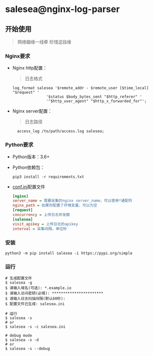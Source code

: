# salesea@nginx-log-parser

## 开始使用

> 网络姻缘一线牵 珍惜这段缘

### Nginx要求

- Nginx http配置：
  > 日志格式

  ```nginx
  log_format salesea '$remote_addr - $remote_user [$time_local] "$request" '
                 '$status $body_bytes_sent "$http_referer" '
                 '"$http_user_agent" "$http_x_forwarded_for"';
  ```

- Nginx server配置：
  > 日志路径
  ```shell
    access_log /to/path/access.log salesea;
  ```

### Python要求

- Python版本：3.6+

- Python依赖包：

  ```shell
  pip3 install -r requirements.txt
  ```

- [conf.ini](conf.ini)配置文件

  ```ini
  [nginx]
  server_name = 需要采集的nginx server_name，可以使用*通配符
  nginx_path = 如果你配置了环境变量，可以为空
  [request]
  concurrency = 上传日志并发数
  [salesea]
  visit_apikey = 上传日志的apikey
  interval = 采集间隔，单位秒
  ```

### 安装
    
```shell
python3 -m pip install salesea -i https://pypi.org/simple
```

### 运行

```shell
# 生成配置文件
$ salesea -g 
$ 请输入域名(可选): *.example.io
$ 请输入访问密钥(必填): ***********************
$ 请输入日志扫描间隔(默认60秒): 
$ 配置文件已生成: salesea.ini

# 运行
$ salesea -s
# or
$ salesea -s -c salesea.ini 

# debug mode
$ salesea -s -d
# or
$ salesea -s --debug
```

